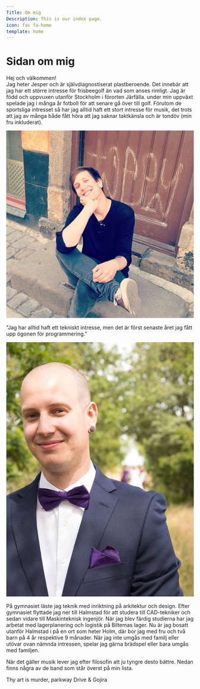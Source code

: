 ```yaml
---
Title: Om mig
Description: This is our index page.
icon: fas fa-home
template: home
---
```


Sidan om mig
==========================

<div class="me-part1">
    <p>
        Hej och välkommen!
        <br>
        Jag heter Jesper och är självdiagnostiserat plastberoende. Det innebär att jag har ett större intresse för frisbeegolf än vad som anses rimligt.
        Jag är född och uppvuxen utanför Stockholm i förorten Järfälla. under min uppväxt spelade jag i många år fotboll för att senare gå över till golf.
        Förutom de sportsliga intresset så har jag alltid haft ett stort intresse för musik, det trots att jag av många både fått höra att jag saknar taktkänsla och är tondöv (min fru inkluderat).
</div>
<div class="me-img2">
    <img src="assets/img/me2.jpg" alt="Jag">
</div>
<div class="highlight">
    <p>
        "Jag har alltid haft ett tekniskt intresse, men det är först senaste året jag fått upp ögonen för programmering."
    </p>
</div>
<div class="me-img1">
    <img src="assets/img/me.jpg" alt="Jag">
</div>
<div class="me-text2">
    <div class="me-part2">
        <p>
             På gymnasiet läste jag teknik med inriktning på arkitektur och design. Efter gymnasiet flyttade jag ner till Halmstad för att studera till CAD-tekniker och sedan vidare till Maskinteknisk ingenjör. När jag blev färdig studierna har jag arbetat med lagerplanering och logistik på Biltemas lager.
            Nu är jag bosatt utanför Halmstad i på en ort som heter Holm, där bor jag med fru och två barn på 4 år respektive 9 månader. När jag inte umgås med familj eller utövar ovan nämnda intressen, spelar jag gärna brädspel eller bara umgås med familjen.
        </p>
    </div>
    <div class="small">
        <p>
            När det gäller musik lever jag efter filosofin att ju tyngre desto bättre. Nedan finns några av de band som står överst på min lista.
        </p>
        <p>
            Thy art is murder, parkway Drive & Gojira
        </p>
    </div>
</div>

